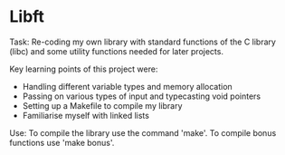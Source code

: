 # Libft

Task: Re-coding my own library with standard functions of the C library (libc) and some utility functions needed for later projects.

Key learning points of this project were:
  - Handling different variable types and memory allocation
  - Passing on various types of input and typecasting void pointers
  - Setting up a Makefile to compile my library
  - Familiarise myself with linked lists

 Use:
 To compile the library use the command 'make'.
 To compile bonus functions use 'make bonus'.



